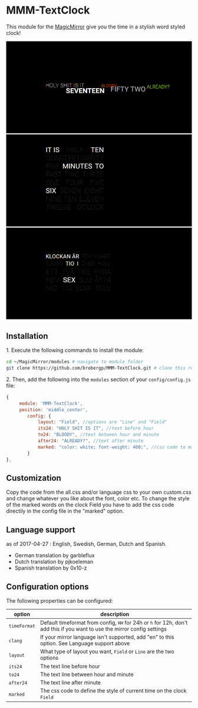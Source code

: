 # MMM-TextClock

This module for the [MagicMirror](https://github.com/MichMich/MagicMirror) give you the time in a stylish word styled clock!

![Image of textclockline](textclock1.png)
![Image of textclockfielden](textclock2.png)
![Image of textclockfieldse](textclock3.png)

## Installation

1\. Execute the following commands to install the module:

```bash
cd ~/MagicMirror/modules # navigate to module folder
git clone https://github.com/brobergp/MMM-TextClock.git # clone this repository
```

2\. Then, add the following into the `modules` section of your `config/config.js` file:

```javascript
{
	 module: 'MMM-TextClock',
	 position: 'middle_center',
		config: {
			layout: "Field", //options are "Line" and "Field"
			its24: "HOLY SHIT IS IT", //text before hour
			to24: "BLOODY", //text between hour and minute
			after24: "ALREADY?", //text after minute
			marked: "color: white; font-weight: 400;", //css code to mark current time in Field layout
		}
},
```

## Customization

Copy the code from the all.css and/or language css to your own custom.css and change whatever you like about the font, color etc.
To change the style of the marked words on the clock Field you have to add the css code directily in the config file in the "marked" option.

## Language support

as of 2017-04-27 :
English, Swedish, German, Dutch and Spanish.

- German translation by garbleflux
- Dutch translation by pjkoeleman
- Spanish translation by 0x10-z

## Configuration options

The following properties can be configured:

| option       | description                                                                                                               |
| ------------ | ------------------------------------------------------------------------------------------------------------------------- |
| `timeFormat` | Default timeformat from config, `HH` for 24h or `h` for 12h, don't add this if you want to use the mirror config settings |
| `clang`      | If your mirror language isn't supported, add "en" to this option. See Language support above                              |
| `layout`     | What type of layout you want, `Field` or `Line` are the two options                                                       |
| `its24`      | The text line before hour                                                                                                 |
| `to24`       | The text line between hour and minute                                                                                     |
| `after24`    | The text line after minute                                                                                                |
| `marked`     | The css code to define the style of current time on the clock `Field`                                                     |

